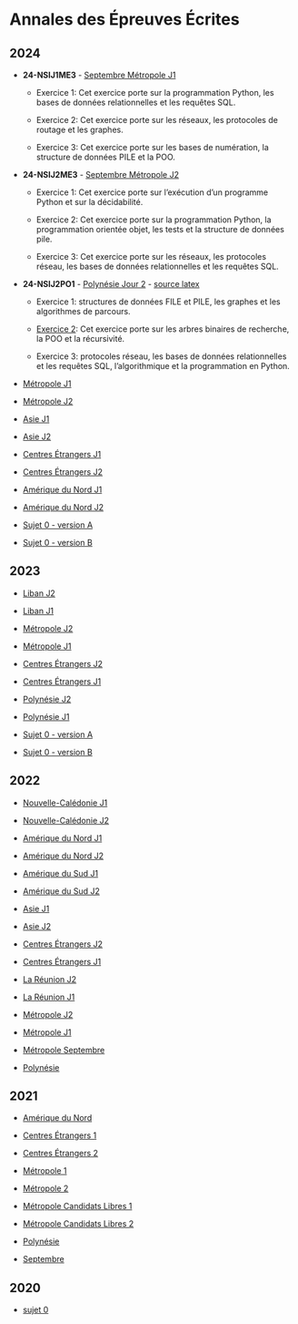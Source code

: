 # Annales des Épreuves Écrites

## 2024

- **24-NSIJ1ME3** - [Septembre Métropole J1](https://glassus.github.io/terminale_nsi/T6_Annales/data/2024/24-NSIJ1ME3.pdf)

  - Exercice 1: Cet exercice porte sur la programmation Python, les bases de données relationnelles et les requêtes SQL.

  - Exercice 2: Cet exercice porte sur les réseaux, les protocoles de routage et les graphes.

  - Exercice 3: Cet exercice porte sur les bases de numération, la structure de données PILE et la
    POO.

- **24-NSIJ2ME3** - [Septembre Métropole J2](https://glassus.github.io/terminale_nsi/T6_Annales/data/2024/24-NSIJ2ME3.pdf)

  - Exercice 1: Cet exercice porte sur l’exécution d’un programme Python et sur la décidabilité.

  - Exercice 2: Cet exercice porte sur la programmation Python, la programmation orientée objet, les
    tests et la structure de données pile.

  - Exercice 3: Cet exercice porte sur les réseaux, les protocoles réseau, les bases de données
    relationnelles et les requêtes SQL.

- **24-NSIJ2PO1** - [Polynésie Jour 2](./2024/24-NSIJ2PO1/24-NSIJ2PO1.pdf) - [source latex](./2024/24-NSIJ2PO1/24-NSIJ2PO1.zip)

  - Exercice 1: structures de données FILE et PILE, les graphes et les algorithmes de parcours.

  - [Exercice 2](./2024/24-NSIJ2PO1/24-NSIJ2PO1-Ex2.md): Cet exercice porte sur les arbres binaires de recherche, la POO et la récursivité.

  - Exercice 3: protocoles réseau, les bases de données relationnelles et les requêtes SQL, l’algorithmique et la programmation en Python.

- [Métropole J1](https://glassus.github.io/terminale_nsi/T6_Annales/data/2024/24-NSIJ1ME.pdf)

- [Métropole J2](https://glassus.github.io/terminale_nsi/T6_Annales/data/2024/24-NSIJ2ME1.pdf)

- [Asie J1](https://glassus.github.io/terminale_nsi/T6_Annales/data/2024/24-NSIJ1JA1.pdf)

- [Asie J2](https://glassus.github.io/terminale_nsi/T6_Annales/data/2024/24-NSIJ2JA1.pdf)

- [Centres Étrangers J1](https://glassus.github.io/terminale_nsi/T6_Annales/data/2024/24-NSIJ1G1.pdf)

- [Centres Étrangers J2](https://glassus.github.io/terminale_nsi/T6_Annales/data/2024/24-NSIJ2G1.pdf)

- [Amérique du Nord J1](https://glassus.github.io/terminale_nsi/T6_Annales/data/2024/24-NSIJ1AN1.pdf)

- [Amérique du Nord J2](https://glassus.github.io/terminale_nsi/T6_Annales/data/2024/24-NSIJ2AN1.pdf)

- [Sujet 0 - version A](https://glassus.github.io/terminale_nsi/T6_Annales/data/2024/bac_nsi_2024_sujet0a.pdf)

- [Sujet 0 - version B](https://glassus.github.io/terminale_nsi/T6_Annales/data/2024/bac_nsi_2024_sujet0b.pdf)

## 2023

- [Liban J2](https://glassus.github.io/terminale_nsi/T6_Annales/data/2023/2023_Liban_J2.pdf)

- [Liban J1](https://glassus.github.io/terminale_nsi/T6_Annales/data/2023/2023_Liban_J1.pdf)

- [Métropole J2](https://glassus.github.io/terminale_nsi/T6_Annales/data/2023/2023_Metropole_J2.pdf)

- [Métropole J1](https://glassus.github.io/terminale_nsi/T6_Annales/data/2023/2023_Metropole_J1.pdf)

- [Centres Étrangers J2](https://glassus.github.io/terminale_nsi/T6_Annales/data/2023/2023_Centres_Etrangers_J2.pdf)

- [Centres Étrangers J1](https://glassus.github.io/terminale_nsi/T6_Annales/data/2023/2023_Centres_Etrangers_J1.pdf)

- [Polynésie J2](https://glassus.github.io/terminale_nsi/T6_Annales/data/2023/2023_Polynesie_J2.pdf)

- [Polynésie J1](https://glassus.github.io/terminale_nsi/T6_Annales/data/2023/2023_Polynesie_J1.pdf)

- [Sujet 0 - version A](https://glassus.github.io/terminale_nsi/T6_Annales/data/2023/2023-sujet_0-a.pdf)

- [Sujet 0 - version B](https://glassus.github.io/terminale_nsi/T6_Annales/data/2023/2023-sujet_0-b.pdf)

## 2022

- [Nouvelle-Calédonie J1](https://glassus.github.io/terminale_nsi/T6_Annales/data/2022/2022_Nouvelle-Caledonie_J1.pdf)

- [Nouvelle-Calédonie J2](https://glassus.github.io/terminale_nsi/T6_Annales/data/2022/2022_Nouvelle-Caledonie_J2.pdf)

- [Amérique du Nord J1](https://glassus.github.io/terminale_nsi/T6_Annales/data/2022/2022_Amerique_Nord_J1.pdf)

- [Amérique du Nord J2](https://glassus.github.io/terminale_nsi/T6_Annales/data/2022/2022_Amerique_Nord_J2.pdf)

- [Amérique du Sud J1](https://glassus.github.io/terminale_nsi/T6_Annales/data/2022/2022_Amerique_Sud_J1.pdf)

- [Amérique du Sud J2](https://glassus.github.io/terminale_nsi/T6_Annales/data/2022/2022_Amerique_Sud_J2.pdf)

- [Asie J1](https://glassus.github.io/terminale_nsi/T6_Annales/data/2022/2022_Centres_Etrangers_J1.pdf)

- [Asie J2](https://glassus.github.io/terminale_nsi/T6_Annales/data/2022/2022_Asie_J2.pdf)

- [Centres Étrangers J2](https://glassus.github.io/terminale_nsi/T6_Annales/data/2022/2022_Centres_Etrangers_J2.pdf)

- [Centres Étrangers J1](https://glassus.github.io/terminale_nsi/T6_Annales/data/2022/2022_Centres_Etrangers_J1.pdf)

- [La Réunion J2](https://glassus.github.io/terminale_nsi/T6_Annales/data/2022/2022_LaReunion_J2.pdf)

- [La Réunion J1](https://glassus.github.io/terminale_nsi/T6_Annales/data/2022/2022_LeReunion_J1.pdf)

- [Métropole J2](https://glassus.github.io/terminale_nsi/T6_Annales/data/2022/2022_Metropole_J2.pdf)

- [Métropole J1](https://glassus.github.io/terminale_nsi/T6_Annales/data/2022/2022_Metropole_J1.pdf)

- [Métropole Septembre](https://glassus.github.io/terminale_nsi/T6_Annales/data/2022/2022_Metropole_Septembre.pdf)

- [Polynésie](https://glassus.github.io/terminale_nsi/T6_Annales/data/2022/2022_Polynesie.pdf)

## 2021

- [Amérique du Nord](https://glassus.github.io/terminale_nsi/T6_Annales/data/2021/21_Amérique_du_Nord.pdf)

- [Centres Étrangers 1](https://glassus.github.io/terminale_nsi/T6_Annales/data/2021/21_Centres_Etrangers_1.pdf)

- [Centres Étrangers 2](https://glassus.github.io/terminale_nsi/T6_Annales/data/2021/21_Centres_Etrangers_2.pdf)

- [Métropole 1](https://glassus.github.io/terminale_nsi/T6_Annales/data/2021/21_Metropole_1.pdf)

- [Métropole 2](https://glassus.github.io/terminale_nsi/T6_Annales/data/2021/21_Metropole_2.pdf)

- [Métropole Candidats Libres 1](https://glassus.github.io/terminale_nsi/T6_Annales/data/2021/21_Metropole_Candidats_libres_1.pdf)

- [Métropole Candidats Libres 2](https://glassus.github.io/terminale_nsi/T6_Annales/data/2021/21_Metropole_candidats_libres_2.pdf)

- [Polynésie](https://glassus.github.io/terminale_nsi/T6_Annales/data/2021/21_Polynesie.pdf)

- [Septembre](https://glassus.github.io/terminale_nsi/T6_Annales/data/2021/21_Septembre.pdf)

## 2020

- [sujet 0](https://glassus.github.io/terminale_nsi/T6_Annales/data/2020/sujet_0.pdf)
